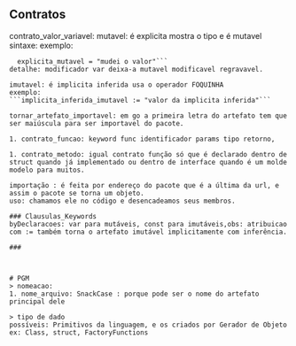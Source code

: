 ## Contratos
  contrato_valor_variavel:
  mutavel: é explicita mostra o tipo e é mutavel
  sintaxe: <visibilidade> <nome> <tipo>
  exemplo:
  ```var explicita_mutavel string = "valor1"
	explicita_mutavel = "mudei o valor"```
  detalhe: modificador var deixa-a mutavel modificavel regravavel.

  imutavel: é implicita inferida usa o operador FOQUINHA
  exemplo:
  ```implicita_inferida_imutavel := "valor da implicita inferida"```

tornar_artefato_importavel: em go a primeira letra do artefato tem que ser maiúscula para ser importavel do pacote.

1. contrato_funcao: keyword func identificador params tipo retorno,

1. contrato_metodo: igual contrato função só que é declarado dentro de struct quando já implementado ou dentro de interface quando é um molde modelo para muitos.

importação : é feita por endereço do pacote que é a última da url, e assim o pacote se torna um objeto.
uso: chamamos ele no código e desencadeamos seus membros.

### Clausulas_Keywords
byDeclaracoes: var para mutáveis, const para imutáveis,obs: atribuicao com := também torna o artefato imutável implicitamente com inferência.

### 



# PGM
> nomeacao: 
  1. nome_arquivo: SnackCase : porque pode ser o nome do artefato principal dele

> tipo de dado
  possíveis: Primitivos da linguagem, e os criados por Gerador de Objeto ex: Class, struct, FactoryFunctions
  